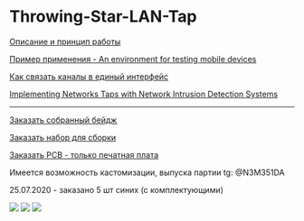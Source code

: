 # Throwing-Star-LAN-Tap

[Описание и принцип работы](https://notes.n3m3515.space/2020/projects/throwing-star-lan-tap)

[Пример применения - An environment for testing mobile devices](https://openeffect.ca/snifflab-an-environment-for-testing-mobile-devices/)

[Как связать каналы в единый интерфейс](https://knowm.org/how-to-create-a-bonded-network-interface/)

[Implementing Networks Taps with Network Intrusion Detection Systems ](https://community.broadcom.com/symantecenterprise/communities/community-home/librarydocuments/viewdocument?DocumentKey=aa259d0e-a467-41be-91ec-e86bf1c22f96&CommunityKey=1ecf5f55-9545-44d6-b0f4-4e4a7f5f5e68&tab=librarydocuments)
_______________________________________________________________________

[Заказать собранный бейдж](https://boosty.to/inside/posts/b1ceaa1c-2b10-4a5f-97a2-0797ca3b94f7?share=post_link)

[Заказать набор для сборки](https://boosty.to/inside/posts/515c0353-6f5d-4b13-bb90-84cb06f5d47f?share=post_link)

[Заказать PCB - только печатная плата](https://boosty.to/inside/posts/faa6f87d-8b33-479f-bfa6-ad833eccd00f?share=post_link)

Имеется возможность кастомизации, выпуска партии tg: @N3M351DA

25.07.2020 - заказано 5 шт синих (с комплектующими)

![](https://pbs.twimg.com/media/EdpJVpBXsAAls72?format=jpg&name=large)
![](https://pbs.twimg.com/media/Edrdg6AXoAEMVS2?format=png&name=large)
![](https://pbs.twimg.com/media/EdrdilnXgAAOCFK?format=png&name=large)



